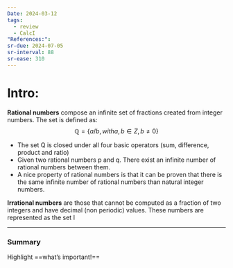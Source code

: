 ```yaml
---
Date: 2024-03-12
tags:
  - review
  - CalcI
"References:":
sr-due: 2024-07-05
sr-interval: 88
sr-ease: 310
---
```

# Intro: 
**Rational numbers** compose an infinite set of fractions created from integer numbers. The set is defined as: 
$$
\mathbb{Q} = \{a/b, with a,b \in Z, b \not = 0\}
$$
+ The set Q is closed under all four basic operators (sum, difference, product and ratio)
+ Given two rational numbers p and q. There exist an infinite number of rational numbers between them. 
+ A nice property of rational numbers is that it can be proven that there is the same infinite number of rational numbers than natural integer numbers. 

**Irrational numbers** are those that cannot be computed as a fraction of two integers and have decimal (non periodic) values. These numbers are represented as the set I

---
### Summary
Highlight ==what’s important!==
